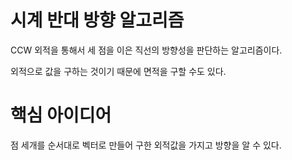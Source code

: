 # 시계 반대 방향 알고리즘
CCW 외적을 통해서 세 점을 이은 직선의 방향성을 판단하는 알고리즘이다.

외적으로 값을 구하는 것이기 때문에 면적을 구할 수도 있다.

# 핵심 아이디어
점 세개를 순서대로 벡터로 만들어 구한 외적값을 가지고 방향을 알 수 있다.
